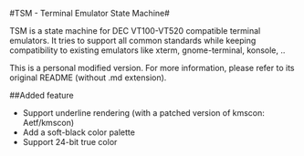 #TSM - Terminal Emulator State Machine#

TSM is a state machine for DEC VT100-VT520 compatible terminal emulators. It
tries to support all common standards while keeping compatibility to existing
emulators like xterm, gnome-terminal, konsole, ..

This is a personal modified version. For more information, please refer to its original README (without .md extension).

##Added feature
+ Support underline rendering (with a patched version of kmscon: Aetf/kmscon)
+ Add a soft-black color palette
+ Support 24-bit true color
